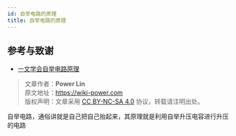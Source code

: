 ```yaml
---
id: 自举电路的原理
title: 自举电路的原理
---
```


## 参考与致谢 

- [一文学会自举电路原理](https://mp.weixin.qq.com/s/ycmthR0131WvkypGJIz7xg)

> 文章作者：**Power Lin**  
> 原文地址：<https://wiki-power.com>  
> 版权声明：文章采用 [CC BY-NC-SA 4.0](https://creativecommons.org/licenses/by/4.0/deed.zh) 协议，转载请注明出处。

自举电路，通俗讲就是自己把自己抬起来，其原理就是利用自举升压电容进行升压的电路